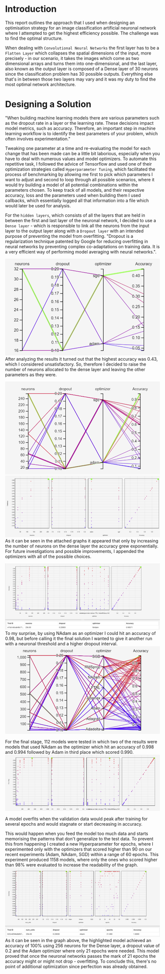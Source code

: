 # Introduction
This report outlines the approach that I used when designing an optimisation strategy for an image classification artificial neuronal network where I attempted to get the highest efficiency possible. The challenge was to find the optimal structure.

When dealing with `Convolutional Neural Networks` the first layer has to be a `Flatten Layer` which collapses the spatial dimensions of the input, more precisely - in our scenario, it takes the images which come as two dimensional arrays and turns them into one-dimensional, and the last layer, also known as the output layer is composed of a Dense layer of 30 neurons since the classification problem has 30 possible outputs. Everything else that's in between those two layers may vary and it was my duty to find the most optimal network architecture. 

# Designing a Solution
"When building machine learning models there are various parameters such as the dropout rate in a layer or the learning rate. These decisions impact model metrics, such as accuracy. Therefore, an important step in machine learning workflow is to identify the best parameters of your problem, which often involves experimentation."

Tweaking one parameter at a time and re-evaluating the model for each change that has been made can be a little bit laborious, especially when you have to deal with numerous values and model optimizers. To automate this repetitive task, I followed the advice of Tensorflow and used one of their optimization strategies called `Hyperparameter Tuning`, which facilitated the process of benchmarking by allowing me first to pick which parameters I want to adjust and second to loop through all possible scenarios, where it would try building a model of all potential combinations within the parameters chosen. To keep track of all models, and their respective accuracy, loss and the parameters used when building them I used callbacks, which essentially logged all that information into a file which would later be used for analysis. 

For the `hidden layers`, which consists of all the layers that are held in between the first and last layer of the neuronal network, I decided to use a `Dense layer` - which is responsible to link all the neurons from the input layer to the output layer along with a `Dropout layer` with an intended purpose of preventing the model from overfitting. "Dropout is a regularization technique patented by Google for reducing overfitting in neural networks by preventing complex co-adaptations on training data. It is a very efficient way of performing model averaging with neural networks.". 

![first run](./img/first_bench_graph.png)
After analyzing the results it turned out that the highest accuracy was 0.43, which I considered unsatisfactory. So, therefore I decided to raise the number of neurons allocated to the dense layer and leaving the other parameters as they were.

![second run](./img/second_bench_results.png)
![second run](./img/second_bench.png)
As it can be seen in the attached graphs it appeared that only by increasing the number of neurons on the dense layer the accuracy grew exponentially. For future investigations and possible improvements, I appended the optimizers with all of the possible choices.

![3rd run](./img/bench_3.png)
To my surprise, by using NAdam as an optimizer I could hit an accuracy of 0.98, but before calling it the final solution I wanted to give it another run with a neuronal threshold and a higher dropout interval.
![4th run](./img/benchmark_4_2.png)

For the final stage, 112 models were tested in which two of the results were models that used NAdam as the optimizer which hit an accuracy of 0.998 and 0.994 followed by Adam in third place which scored 0.990. 
![4th run](./img/benchmark_4.png)

A model overfits when the validation data would peak after training for several epochs and would stagnate or start decreasing in accuracy. 

This would happen when you feed the model too much data and starts memorising the patterns that don't generalize to the test data. To prevent this from happening I created a new Hyperparameter for epochs, where I experimented only with the optimizers that scored higher than 90 on our recent experiments (Adam, NAdam, SGD) within a range of 60 epochs. This experiment produced 1158 models, where only the ones who scored higher than 98% were evaluated to increase the readability of the graph.
![final](./img/final.png)
As it can be seen in the graph above, the highlighted model achieved an accuracy of 100% using 256 neurons for the Dense layer, a dropout value of 0.2 and the Adam optimizer where only 21 epochs were needed. This model proved that once the neuronal networks passes the mark of 21 epochs the accuracy might or might not drop - overfitting. To conclude this, there's no point of additional optimization since perfection was already obtained.
